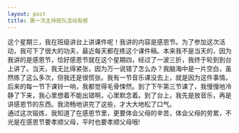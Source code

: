 ```yaml
---
layout: post
title: 第一次主持班队活动有感
---
```


  
这个星期三，我在班级讲台上讲课件呢！我讲的内容是感恩节。为了参加这次活动，我可下了很大的功夫，最近每天都在练这个课件稿。本来我不是当天的，因为我讲的是感恩节，恰好感恩节就在这个星期四，经过了一波三折，我终于轮到到台上讲了。当天，我无比得紧张，因为万一说错了怎么办？我脑海中是一片空白，虽然练了这么多次，但我还是很慌张。我有一节音乐课没去上，就是因为这件事情。后来的每一节下课铃一响，我都觉得毛骨悚然。到了下午第三节课了，我慢慢地冷静了下来，我心里想着不能出错啊，心里默念着。到了台上，我先是放音乐，再是讲感恩节的东西。我流畅地讲完了这些，才大大地松了口气。    
通过这次锻炼，我知道了在感恩节里，更要体会父母的辛苦，体会父母的劳累，不光是在感恩节要孝顺父母，平时也要孝顺父母哦!    
